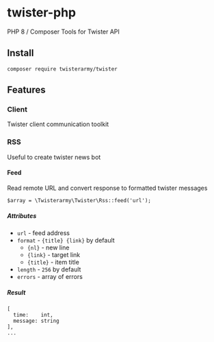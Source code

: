 # twister-php

PHP 8 / Composer Tools for Twister API

## Install

`composer require twisterarmy/twister`

## Features

### Client

Twister client communication toolkit

### RSS

Useful to create twister news bot

#### Feed

Read remote URL and convert response to formatted twister messages

```
$array = \Twisterarmy\Twister\Rss::feed('url');
```

##### Attributes

* `url` - feed address
* `format` - `{title} {link}` by default
  + `{nl}` - new line
  + `{link}` - target link
  + `{title}` - item title
* `length` - `256` by default
* `errors` - array of errors

##### Result

```
[
  time:    int,
  message: string
],
...
```